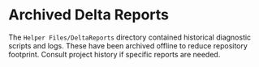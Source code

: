 # Archived Delta Reports

The `Helper Files/DeltaReports` directory contained historical diagnostic scripts and logs. These have been archived offline to reduce repository footprint. Consult project history if specific reports are needed.
